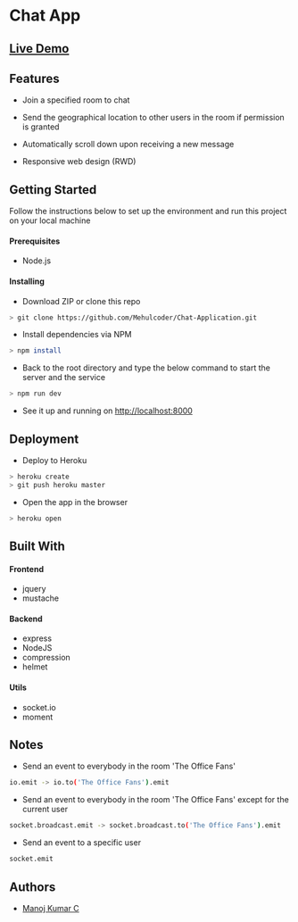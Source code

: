 # Chat App

## [Live Demo](https://cr-chat-app.herokuapp.com/)

## Features

* Join a specified room to chat

* Send the geographical location to other users in the room if permission is granted

* Automatically scroll down upon receiving a new message

* Responsive web design (RWD)

## Getting Started

Follow the instructions below to set up the environment and run this project on your local machine

#### Prerequisites

* Node.js

#### Installing

* Download ZIP or clone this repo
```bash
> git clone https://github.com/Mehulcoder/Chat-Application.git
```
* Install dependencies via NPM
```bash
> npm install
```
* Back to the root directory and type the below command to start the server and the service
```bash
> npm run dev
```
* See it up and running on [http://localhost:8000](http://localhost:8000)

## Deployment

* Deploy to Heroku
```bash
> heroku create
> git push heroku master
```
* Open the app in the browser
```bash
> heroku open
```
## Built With

#### Frontend
* jquery
* mustache

#### Backend
* express
* NodeJS
* compression
* helmet

#### Utils
* socket.io
* moment

## Notes

* Send an event to everybody in the room 'The Office Fans'
```bash
io.emit -> io.to('The Office Fans').emit
```
* Send an event to everybody in the room 'The Office Fans' except for the current user
```bash
socket.broadcast.emit -> socket.broadcast.to('The Office Fans').emit
```
* Send an event to a specific user
```bash
socket.emit
```
## Authors
* [Manoj Kumar C](https://github.com/CRManoj)
